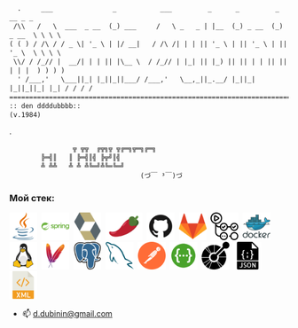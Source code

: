       .     ___               _           ___         _      _         _        __ _ _
     /\\   /   \  ___  _ __  (_) ___     /   \ _   _ | |__  (_) _ __  (_) _ __  \ \ \ \
    ( ( ) / /\ / / _ \| '_ \ | |/ __|   / /\ /| | | || '_ \ | || '_ \ | || '_ \  \ \ \ \
     \\/ / /_// |  __/| | | || |\__ \  / /_// | |_| || |_) || || | | || || | | |  ) ) ) )
      ' /___,'   \___||_| |_||_||___/ /___,'   \__,_||_.__/ |_||_| |_||_||_| |_| / / / /
    ============================================================================/_/_/_/
    :: den ddddubbbb::                                                         (v.1984)


.

             	 	╦ ╦╦  ╔╦╗╦ ╦╔═╗╦═╗╔═╗  
			╠═╣║   ║ ╠═╣║╣ ╠╦╝║╣   
			╩ ╩╩   ╩ ╩ ╩╚═╝╩╚═╚═╝
                                     (づ￣ ³￣)づ


### Мой стек:

<img title="Java" height="50" src="images/java-svgrepo-com.svg">&nbsp;
<img title="Spring" height="50" src="images/spring-svgrepo-com.svg">&nbsp;
<img title="Hibernate" height="50" src="images/hibernate-svgrepo-com.svg">&nbsp;
<img title="Lombok" height="50" src="images/pimientorojo_122736.svg">&nbsp;
<img title="GitHub" height="50" src="images/github-svgrepo-com.svg">&nbsp;
<img title="GitLab" height="50" src="images/gitlab-svgrepo-com.svg">&nbsp;
<img title="GitHub Actions" height="50" src="images/githubactions-svgrepo-com.svg">&nbsp;
<img title="Docker" height="50" src="images/docker-logo-svgrepo-com.svg">&nbsp;
<img title="Linux" height="50" src="images/linux-svgrepo-com.svg">&nbsp;
<img title="Maven" height="50" src="images/maven-svgrepo-com.svg">&nbsp;
<img title="PostgreSQL" height="50" src="images/postgresql-svgrepo-com.svg">&nbsp;
<img title="MySQL" height="50" src="images/mysql-svgrepo-com.svg">&nbsp;
<img title="Postman" height="50" src="images/postman-icon-svgrepo-com.svg">&nbsp;
<img title="Swagger" height="50" src="images/swagger-svgrepo-com.svg">&nbsp;
<img title="OpenApi" height="50" src="images/openapiinitiative-svgrepo-com.svg">&nbsp;
<img title="JSON" height="50" src="images/json-file-svgrepo-com.svg">&nbsp;
<img title="XML" height="50" src="images/xml-svgrepo-com.svg">&nbsp;[](url)


- 📫 d.dubinin@gmail.com
<!--
**ddddubbbb/ddddubbbb** is a ✨ _special_ ✨ repository because its `README.md` (this file) appears on your GitHub profile.

Here are some ideas to get you started:

- 🔭 I’m currently working on ...
- 🌱 I’m currently learning ...
- 👯 I’m looking to collaborate on ...
- 🤔 I’m looking for help with ...
- 💬 Ask me about ...
- 📫 How to reach me: ...
- 😄 Pronouns: ...
- ⚡ Fun fact: ...
-->
